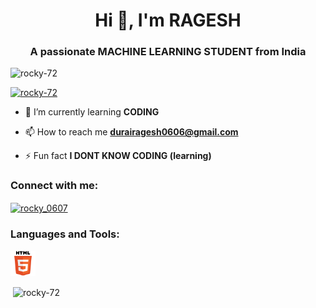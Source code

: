 <h1 align="center">Hi 👋, I'm RAGESH</h1>
<h3 align="center">A passionate MACHINE LEARNING STUDENT from India</h3>

<p align="left"> <img src="https://komarev.com/ghpvc/?username=rocky-72&label=Profile%20views&color=0e75b6&style=flat" alt="rocky-72" /> </p>

<p align="left"> <a href="https://github.com/ryo-ma/github-profile-trophy"><img src="https://github-profile-trophy.vercel.app/?username=rocky-72" alt="rocky-72" /></a> </p>

- 🌱 I’m currently learning **CODING**

- 📫 How to reach me **durairagesh0606@gmail.com**

- ⚡ Fun fact **I DONT KNOW CODING (learning)**

<h3 align="left">Connect with me:</h3>
<p align="left">
<a href="https://twitter.com/rocky_0607" target="blank"><img align="center" src="https://raw.githubusercontent.com/rahuldkjain/github-profile-readme-generator/master/src/images/icons/Social/twitter.svg" alt="rocky_0607" height="30" width="40" /></a>
</p>

<h3 align="left">Languages and Tools:</h3>
<p align="left"> <a href="https://www.w3.org/html/" target="_blank" rel="noreferrer"> <img src="https://raw.githubusercontent.com/devicons/devicon/master/icons/html5/html5-original-wordmark.svg" alt="html5" width="40" height="40"/> </a> </p>

<p>&nbsp;<img align="center" src="https://github-readme-stats.vercel.app/api?username=rocky-72&show_icons=true&locale=en" alt="rocky-72" /></p>
